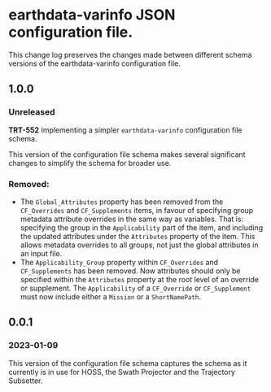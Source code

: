 # earthdata-varinfo JSON configuration file.

This change log preserves the changes made between different schema versions of
the earthdata-varinfo configuration file.

## 1.0.0
### Unreleased

**TRT-552** Implementing a simpler `earthdata-varinfo` configuration file schema.

This version of the configuration file schema makes several significant changes
to simplify the schema for broader use.

### Removed:
* The `Global_Attributes` property has been removed from the `CF_Overrides` and
  `CF_Supplements` items, in favour of specifying group metadata attribute
  overrides in the same way as variables. That is: specifying the group in the
  `Applicability` part of the item, and including the updated attributes under
  the `Attributes` property of the item. This allows metadata overrides to all
  groups, not just the global attributes in an input file.
* The `Applicability_Group` property within `CF_Overrides` and `CF_Supplements`
  has been removed. Now attributes should only be specified within the
  `Attributes` property at the root level of an override or supplement. The
  `Applicability` of a `CF_Override` or `CF_Supplement` must now include either
  a `Mission` or a `ShortNamePath`.

## 0.0.1
### 2023-01-09

This version of the configuration file schema captures the schema as it
currently is in use for HOSS, the Swath Projector and the Trajectory Subsetter.
